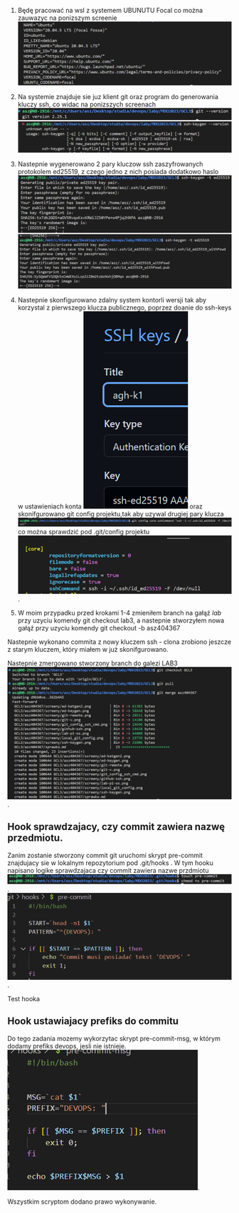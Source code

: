 

1. Będę pracować na wsl z systemem UBUNUTU Focal co można zauwazyc na ponizszym screenie
![alt text](./screeny/lab-p1-os.png)
2.  Na systemie znajduje sie juz klient git oraz program do generowania kluczy ssh, co widac na ponizszych screenach
![alt text](./screeny/git-v.png)
![alt text](./screeny/ssh-keygen.png)
3. Nastepnie wygenerowano 2 pary kluczow ssh zaszyfrowanych protokolem ed25519, z czego jedno z nich posiada dodatkowo haslo
![alt text](./screeny/ed-keygen.png)
![alt text](./screeny/ed-ketgen2.png)
4. Nastepnie skonfigurowano zdalny system kontorli wersji tak aby korzystal z pierwszego klucza publicznego, poprzez doanie do ssh-keys w ustawieniach konta
![alt text](./screeny/github-ssh.png)
oraz skonifgurowano git config projektu,tak aby uzywal drugiej pary klucza
![alt text](./screeny/git_config_ssh_cmd.png)
co można sprawdzić pod .git/config projektu
![alt text](./screeny/local_git_config.png).

5. W moim przypadku przed krokami 1-4 zmieniłem branch na gałąź *lab* przy uzyciu komendy git checkout lab3, a nastepnie stworzyłem nowa gałąź przy uzyciu komendy git checkout -b asz404367

Nastepnie wykonano commita z nowy kluczem ssh - clona zrobiono jeszcze z starym kluczem, który miałem w już skonifgurowano.

Nastepnie zmergowano stworzony branch do galezi LAB3 
![alt text](./screeny/merge.png).

## Hook sprawdzajacy, czy commit zawiera nazwę przedmiotu.
 Zanim zostanie stworzony commit git uruchomi skrypt pre-commit znajdujacy sie w lokalnym repozytorium pod .git/hooks . W tym hooku napisano logike sprawdzajaca czy commit zawiera nazwe przdmiotu
![alt text](./screeny/pre-commit-create.png).
![alt text](./screeny/pre-commit.png).

Test hooka

## Hook ustawiajacy prefiks do commitu

Do tego zadania mozemy wykorzytac skrypt pre-commit-msg, w którym dodamy prefiks devops, jesli nie istnieje.
![alt text](./screeny/pre-commit-msg.png).


Wszystkim scryptom dodano prawo wykonywanie.



